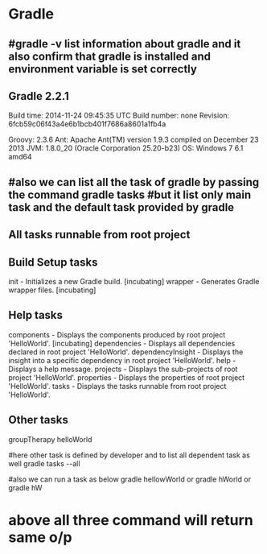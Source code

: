 # Gradle

#gradle -v list information about gradle and it also confirm that gradle is installed and environment variable is set correctly
------------------------------------------------------------
Gradle 2.2.1
------------------------------------------------------------

Build time:   2014-11-24 09:45:35 UTC
Build number: none
Revision:     6fcb59c06f43a4e6b1bcb401f7686a8601a1fb4a

Groovy:       2.3.6
Ant:          Apache Ant(TM) version 1.9.3 compiled on December 23 2013
JVM:          1.8.0_20 (Oracle Corporation 25.20-b23)
OS:           Windows 7 6.1 amd64

#also we can list all the task of gradle by passing the command
gradle tasks
#but it list only main task and the default task provided by gradle 
------------------------------------------------------------
All tasks runnable from root project
------------------------------------------------------------

Build Setup tasks
-----------------
init - Initializes a new Gradle build. [incubating]
wrapper - Generates Gradle wrapper files. [incubating]

Help tasks
----------
components - Displays the components produced by root project 'HelloWorld'. [incubating]
dependencies - Displays all dependencies declared in root project 'HelloWorld'.
dependencyInsight - Displays the insight into a specific dependency in root project 'HelloWorld'.
help - Displays a help message.
projects - Displays the sub-projects of root project 'HelloWorld'.
properties - Displays the properties of root project 'HelloWorld'.
tasks - Displays the tasks runnable from root project 'HelloWorld'.

Other tasks
-----------
groupTherapy
helloWorld

#here other task is defined by developer and to list all dependent task as well 
gradle tasks --all

#also we can run a task as below
gradle hellowWorld
 or 
gradle hWorld
 or
gradle hW

# above all three command will return same o/p

